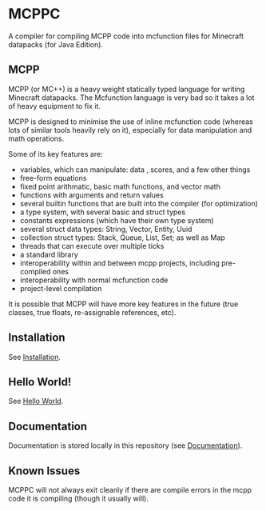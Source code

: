 # MCPPC
A compiler for compiling MCPP code into mcfunction files for Minecraft datapacks \(for Java Edition\).
## MCPP
MCPP \(or MC++\) is a heavy weight statically typed language for writing Minecraft datapacks. The Mcfunction language is very bad so it takes a lot of heavy equipment to fix it.

MCPP is designed to minimise the use of inline mcfunction code (whereas lots of similar tools heavily rely on it), especially for data manipulation and math operations.

Some of its key features are:
 - variables, which can manipulate:  data , scores, and a few other things
 - free-form equations
 - fixed point arithmatic, basic math functions, and vector math
 - functions with arguments and return values
 - several builtin functions that are built into the compiler (for optimization)
 - a type system, with several basic and struct types
 - constants expressions (which have their own type system)
 - several struct data types: String, Vector, Entity, Uuid
 - collection struct types: Stack, Queue, List, Set; as well as Map
 - threads that can execute over multiple ticks
 - a standard library
 - interoperability within and between mcpp projects, including pre-compiled ones
 - interoperability with normal mcfunction code
 - project-level compilation

It is possible that MCPP will have more key features in the future \(true classes, true floats, re-assignable references, etc\).

## Installation
See [Installation](docs/getting_started.md#1-installation).
## Hello World!
See [Hello World](docs/getting_started.md#2-hello-world).
## Documentation
Documentation is stored locally in this repository (see [Documentation](docs/index.md)).

## Known Issues
MCPPC will not always exit cleanly if there are compile errors in the mcpp code it is compiling (though it usually will).

